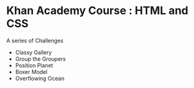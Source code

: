 # Khan Academy Course : HTML and CSS

A series of Challenges 
* Classy Gallery 
* Group the Groupers
* Position Planet 
* Boxer Model 
* Overflowing Ocean
